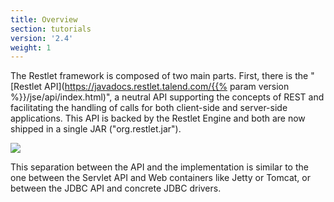 ```yaml
---
title: Overview
section: tutorials
version: '2.4'
weight: 1
---
```

The Restlet framework is composed of two main parts. First, there is the
"[Restlet API](https://javadocs.restlet.talend.com/{{% param version %}}/jse/api/index.html)", a neutral API supporting
the concepts of REST and facilitating the handling of calls for both
client-side and server-side applications. This API is backed by the
Restlet Engine and both are now shipped in a single JAR
("org.restlet.jar").

![](../images/tutorial01.png)

This separation between the API and the implementation is similar to the
one between the Servlet API and Web containers like Jetty or Tomcat, or
between the JDBC API and concrete JDBC drivers.
